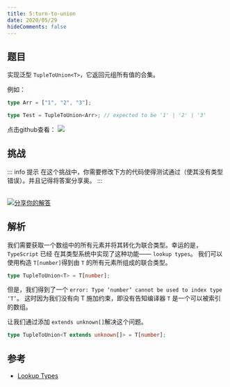 ```yaml
---
title: 5:turn-to-union
date: 2020/05/29
hideComments: false
---
```


## 题目

实现泛型 `TupleToUnion<T>`，它返回元组所有值的合集。

例如：

```typescript
type Arr = ["1", "2", "3"];

type Test = TupleToUnion<Arr>; // expected to be '1' | '2' | '3'
```

<p align='left'>
  点击github查看：

  <a href='https://github.com/W-HanYu/FE-Typescript/blob/master/vuepress/docs/challenge/2.5.turn-to-union.md'>
    <img src='https://img.shields.io/badge/Github-1.8k+-143?logo=typescript&color=3178C6&logoColor=fff' />
  </a>
</p>

## 挑战

::: info 提示
在这个挑战中，你需要修改下方的代码使得测试通过（使其没有类型错误）。并且记得将答案分享奥。
:::

<CodeBox surl="https://stackblitz.com/edit/typescript-wgcecz?embed=1&file=2.5.turn-to-union.ts&hideExplorer=1&hideNavigation=1&theme=dark&view=editor" />

<!--info-footer-start--><br> <a href="https://github.com/W-HanYu/FE-Typescript/issues/new?assignees=Ustinian&labels=answer&template=2-5%E5%AE%9E%E7%8E%B0-turn-to-union.md&title=2-5%E5%AE%9E%E7%8E%B0-turn-to-union.md" target="_blank"><img src="https://6d78-mxm1923893223-ulteh-1302287111.tcb.qcloud.la/-%E5%88%86%E4%BA%AB%E4%BD%A0%E7%9A%84%E8%A7%A3%E7%AD%94-teal.svg?sign=8bb2a2a3bd2b1cc8f86bfd919d53197e&t=1668143704" alt="分享你的解答"/></a>  <!--info-footer-end-->

## 解析

我们需要获取一个数组中的所有元素并将其转化为联合类型。幸运的是，`TypeScript` 已经 在其类型系统中实现了这种功能—— `lookup types`。 我们可以使用构造 `T[number]`得到由 `T` 的所有元素所组成的联合类型。

```typescript
type TupleToUnion<T> = T[number];
```

但是，我们得到了一个 `error: Type ‘number’ cannot be used to index type ‘T’`。 这时因为我们没有向 T 施加约束，即没有告知编译器 `T` 是一个可以被索引的数组。

让我们通过添加 `extends unknown[]`解决这个问题。

```typescript
type TupleToUnion<T extends unknown[]> = T[number];
```

## 参考

- [Lookup Types](https://www.typescriptlang.org/docs/handbook/release-notes/typescript-2-1.html#keyof-and-lookup-types)
